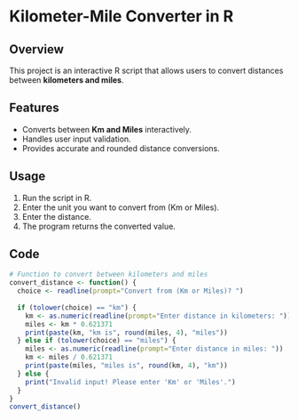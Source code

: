 # Kilometer-Mile Converter in R

## Overview
This project is an interactive R script that allows users to convert distances between **kilometers and miles**. 

## Features
- Converts between **Km and Miles** interactively.
- Handles user input validation.
- Provides accurate and rounded distance conversions.

## Usage
1. Run the script in R.
2. Enter the unit you want to convert from (Km or Miles).
3. Enter the distance.
4. The program returns the converted value.

## Code
```r
# Function to convert between kilometers and miles
convert_distance <- function() {
  choice <- readline(prompt="Convert from (Km or Miles)? ")
  
  if (tolower(choice) == "km") {
    km <- as.numeric(readline(prompt="Enter distance in kilometers: "))
    miles <- km * 0.621371
    print(paste(km, "km is", round(miles, 4), "miles"))
  } else if (tolower(choice) == "miles") {
    miles <- as.numeric(readline(prompt="Enter distance in miles: "))
    km <- miles / 0.621371
    print(paste(miles, "miles is", round(km, 4), "km"))
  } else {
    print("Invalid input! Please enter 'Km' or 'Miles'.")
  }
}
convert_distance()
